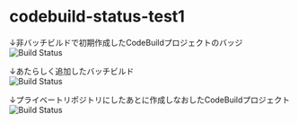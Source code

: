 # codebuild-status-test1

↓非バッチビルドで初期作成したCodeBuildプロジェクトのバッジ  
![Build Status](https://codebuild.ap-northeast-1.amazonaws.com/badges?uuid=eyJlbmNyeXB0ZWREYXRhIjoiMFZXdnd1WDBBMXVtM0o0OEZvenpjQm1xQWhRWHZiVUYyQ25XVHR0SE1lT3B6akpJNHBHNERMU2ZmeVZiTW5BWTRpYU9KQ0ZIc0xzUStiR09tQnhwTDBJPSIsIml2UGFyYW1ldGVyU3BlYyI6IktqaXBUVUMvS2FZWkIzZTYiLCJtYXRlcmlhbFNldFNlcmlhbCI6MX0%3D&branch=main)


↓あたらしく追加したバッチビルド  
![Build Status](https://codebuild.ap-northeast-1.amazonaws.com/badges?uuid=eyJlbmNyeXB0ZWREYXRhIjoicUt6dDFVRWxrcCtiNmdUNTZRSU8zQWRRRlZ2UkUveEg1MTEzVlBhV3FDdFdvaUxMUWxsWXNkM0RZYzQ0bDFXZGZ3V0dXakM1NVNtU0JjaWU2RXhMS3VNPSIsIml2UGFyYW1ldGVyU3BlYyI6Ik1EWGdBSnZRNVhzd3BrNHQiLCJtYXRlcmlhbFNldFNlcmlhbCI6MX0%3D&branch=main)

↓プライベートリポジトリにしたあとに作成しなおしたCodeBuildプロジェクト  
![Build Status](https://codebuild.ap-northeast-1.amazonaws.com/badges?uuid=eyJlbmNyeXB0ZWREYXRhIjoia1Z6VUdZSFQydUt2N2RtNldvVWQ1c1NRZW15QXhSL2JEV0tZUGdIVXJkbHN2bitFZUNBL3ZzZit1VzdIMFJqTVhuUHExVGIrSmRuekFlOU1neUpWNjFrPSIsIml2UGFyYW1ldGVyU3BlYyI6Ink3VEZKUjhqRXorbW05eTAiLCJtYXRlcmlhbFNldFNlcmlhbCI6MX0%3D&branch=main)
